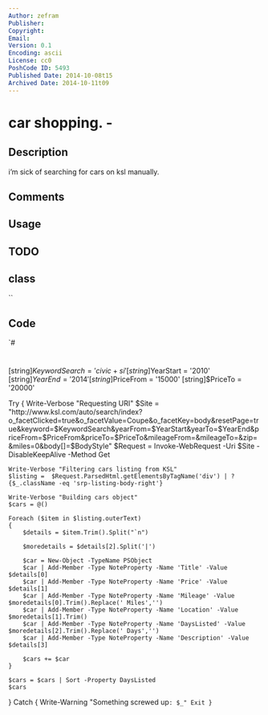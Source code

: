 ```yaml
---
Author: zefram
Publisher: 
Copyright: 
Email: 
Version: 0.1
Encoding: ascii
License: cc0
PoshCode ID: 5493
Published Date: 2014-10-08t15
Archived Date: 2014-10-11t09
---
```


# car shopping. - 

## Description

i’m sick of searching for cars on ksl manually.

## Comments



## Usage



## TODO



## class

``

## Code

`#
 #
 #
 #
 
 [string]$KeywordSearch = 'civic+si'
 [string]$YearStart = '2010'
 [string]$YearEnd = '2014'
 [string]$PriceFrom = '15000'
 [string]$PriceTo = '20000'
 
 Try
 {
 	Write-Verbose "Requesting URI"
 	$Site = "http://www.ksl.com/auto/search/index?o_facetClicked=true&o_facetValue=Coupe&o_facetKey=body&resetPage=true&keyword=$KeywordSearch&yearFrom=$YearStart&yearTo=$YearEnd&priceFrom=$PriceFrom&priceTo=$PriceTo&mileageFrom=&mileageTo=&zip=&miles=0&body[]=$BodyStyle"
 	$Request = Invoke-WebRequest -Uri $Site -DisableKeepAlive -Method Get
 	
 	Write-Verbose "Filtering cars listing from KSL"
 	$listing = 	$Request.ParsedHtml.getElementsByTagName('div') | ? {$_.className -eq 'srp-listing-body-right'}
 	
 	Write-Verbose "Building cars object"
 	$cars = @()
 	
 	Foreach ($item in $listing.outerText)
 	{
 		$details = $item.Trim().Split("`n")
 		
 		$moredetails = $details[2].Split('|')
 
 		$car = New-Object -TypeName PSObject
 		$car | Add-Member -Type NoteProperty -Name 'Title' -Value $details[0]
 		$car | Add-Member -Type NoteProperty -Name 'Price' -Value $details[1]
 		$car | Add-Member -Type NoteProperty -Name 'Mileage' -Value $moredetails[0].Trim().Replace(' Miles','')
 		$car | Add-Member -Type NoteProperty -Name 'Location' -Value  $moredetails[1].Trim()
 		$car | Add-Member -Type NoteProperty -Name 'DaysListed' -Value $moredetails[2].Trim().Replace(' Days','')
 		$car | Add-Member -Type NoteProperty -Name 'Description' -Value $details[3]
 		
 		$cars += $car
 	}
 	
 	$cars = $cars | Sort -Property DaysListed
 	$cars
 }
 Catch
 {
 	Write-Warning "Something screwed up`: $_"
 	Exit
 }
`

